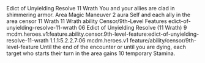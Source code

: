 <ability>
  <name>Edict of Unyielding Resolve</name>
  <cost>11 Wrath</cost>
  <flavor>You and your allies are clad in shimmering armor.</flavor>
  <keywords>
    <keyword>Area</keyword>
    <keyword>Magic</keyword>
  </keywords>
  <type>Maneuver</type>
  <distance>2 aura</distance>
  <target>Self and each ally in the area</target>
  <metadata>
    <class>censor</class>
    <cost>11 Wrath</cost>
    <cost_amount>11</cost_amount>
    <cost_resource>Wrath</cost_resource>
    <feature_type>ability</feature_type>
    <file_dpath>Censor/9th-Level Features</file_dpath>
    <item_id>edict-of-unyielding-resolve-11-wrath</item_id>
    <item_index>06</item_index>
    <item_name>Edict of Unyielding Resolve (11 Wrath)</item_name>
    <level>9</level>
    <scc>mcdm.heroes.v1:feature.ability.censor.9th-level-feature:edict-of-unyielding-resolve-11-wrath</scc>
    <scdc>1.1.1:5.2.2.7:06</scdc>
    <source>mcdm.heroes.v1</source>
    <type>feature/ability/censor/9th-level-feature</type>
  </metadata>
  <effects>
    <effect type="mundane">Until the end of the encounter or until you are dying, each target who starts their turn in the area gains 10 temporary Stamina.</effect>
  </effects>
</ability>
